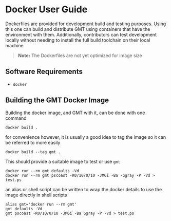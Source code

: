 Docker User Guide
=================

Dockerfiles are provided  for development build and testing purposes.
Using this one can build and distribute GMT using containers that have the
environment with them. Additionally, contributors can test  development
locally without needing to install the full build toolchain on their
local machine

> **Note:** The Dockerfiles are not yet optimized for image size

Software Requirements
---------------------

- `docker`



Building the GMT Docker Image
-----------------------------

Building the docker image, and GMT with it, can be done with one command

    docker build .


for convenience however, it is usually a good idea to tag the image so it
can be referred to more easily

    docker build --tag gmt .


This should provide a suitable image to test or use `gmt`

    docker run --rm gmt defaults -Vd
    docker run --rm gmt pscoast -R0/10/0/10 -JM6i -Ba -Ggray -P -Vd > test.ps


an alias or shell script can be written to wrap the docker details to use the image
directly in shell scripts


    alias gmt='docker run --rm gmt'
    gmt defaults -Vd
    gmt pscoast -R0/10/0/10 -JM6i -Ba Ggray -P -Vd > test.ps








